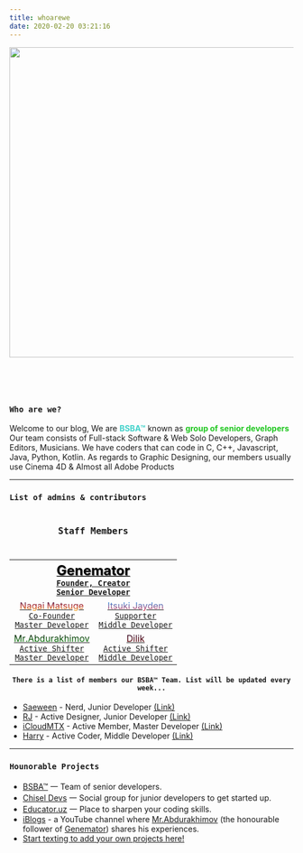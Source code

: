 ```yaml
---
title: whoarewe
date: 2020-02-20 03:21:16
---
```

<img class="hero-image" src="/img/drawcode.svg" style="padding-bottom: 2em;" height="550" width="550/">

<div class="my-links">
  <a class="gradient-text" href="https://github.com/bsba-team" target="_blank" rel="noopener"><span class=" iconfont icon-github"></span></a>
  <a class="gradient-text" href="https://t.me/iBlogs_community" target="_blank" rel="noopener"><span class=" iconfont icon-qzone"></span></a>
</div>

<style>
  .my-links {display: flex; justify-content: center; align-content: center; margin-top: 30px; width: 100%;}
  .my-links a {display: flex; color: #000; padding: 2px 10px;border-bottom:none !important;}
  .my-links a:after {display: none;}
  .my-links a:hover {backround: #ddd;}
  .my-links a span {font-size: 28px;}
  .hero-image {margin: 0 auto;}

  .dark-obsidian .article .main .content {
    padding: 0 6rem;
  }
  @media screen and (max-width: 1200px) {
    .dark-obsidian .article .main .content {
      padding: 0 0.5rem;
    }
  }
</style>

<h3 id="Who-am-I"><a href="#Who-am-I" class="headerlink" title="Who am I"></a><code>Who are we?</code></h3>

Welcome to our blog, We are <b style="color: #42d2ca">**BSBA™**</b> known as <b style="color: #20C720">**group of senior developers**</b>
Our team consists of Full-stack Software & Web Solo Developers, Graph Editors, Musicians. 
We have coders that can code in C, C++, Javascript, Java, Python, Kotlin.
As regards to Graphic Designing, our members usually use Cinema 4D & Almost all Adobe Products

<hr>

<h3 id="Admins"><a href="#Admins" class="headerlink" title="Who am I"></a><code>List of admins & contributors</code></h3>

<table style="width:100%; text-align: center;">
  <caption style="padding-bottom: 10px"><h3><code>Staff Members</code></h3></caption>
  <tr>
    <th colspan="2">
      <a href="/genemator">
        <span style="color: #000; font-size: 150%; background-image: url(https://howdyho.net/media/images/bg/bg24.gif); text-shadow: 1px 1px 1px rgba(0,0,0,.5)!important; background-position: center center; background-size: cover; background-repeat: no-repeat;">Genemator</span><br><code>Founder, Creator</code><br><code>Senior Developer</code>
      </a>
    </th>
  </tr>
  <tr>
    <td>
      <a href="/nagaimatsuge">
        <span style="background: -webkit-linear-gradient(#1a2a6c, #b21f1f, #fdbb2d);   -webkit-background-clip: text; -webkit-text-fill-color: transparent;">Nagai Matsuge</span><br><code>Co-Founder</code><br><code>Master Developer</code>
      </a>
    </td>
    <td>
      <a href="/itsukijayden">
        <span style="background: -webkit-linear-gradient(#009FFF, #ec2F4B);   -webkit-background-clip: text; -webkit-text-fill-color: transparent;">Itsuki Jayden</span><br><code>Supporter</code><br><code>Middle Developer</code>
      </a>
    </td>
    </tr>
  <tr>
    <td>
      <a href="/mrabdurakhimov">
       <span style="background: -webkit-linear-gradient(#000000, #0f9b0f);   -webkit-background-clip: text; -webkit-text-fill-color: transparent;">Mr.Abdurakhimov</span><br><code>Active Shifter</code><br><code>Master Developer</code>
      </a>
    </td>
    <td>
      <a href="/dilik">
        <span style="background: -webkit-linear-gradient(#200122, #6f0000);   -webkit-background-clip: text; -webkit-text-fill-color: transparent;">Dilik</span>
        <br><code>Active Shifter</code><br><code>Middle Developer</code>
      </a>
    </td>
  </tr>
</table>

<h4 id="Members" style="text-align: center;"><a href="#Members" class="headerlink" title="Members"></a><code>There is a list of members our BSBA™ Team. List will be updated every week...</code></h4>

+ [Saeween](https://t.me/saeween) - Nerd, Junior Developer [(Link)](https://t.me/saeween)
+ [RJ](https://t.me/RasulRJ) - Active Designer, Junior Developer [(Link)](https://t.me/RasulRJ)
+ [iCloudMTX](https://t.me/iCloudMTX) - Active Member, Master Developer [(Link)](https://t.me/iCloudMTX)
+ [Harry](https://t.me/Yanliz28041310) - Active Coder, Middle Developer [(Link)](https://t.me/Yanliz28041310)


<hr>

<h3 id="Projects"><a href="#Projects" class="headerlink" title="Who am I"></a><code>Hounorable Projects</code></h3>

- [BSBA™](https://bsba.uz) 一 Team of senior developers.
- [Chisel Devs](https://t.me/iblogs_community) 一 Social group for junior developers to get started up.
- [Educator.uz](https://educator.uz) 一 Place to sharpen your coding skills.
- [iBlogs](https://www.youtube.com/channel/UCLvAJjc5gvy_6QL2f-RRBuw) - a YouTube channel where [Mr.Abdurakhimov](/mrabdurakhimov) (the honourable follower of [Genemator](/genemator)) shares his experiences.
- [Start texting to add your own projects here!](https://t.me/bsba_group)


